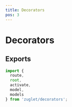 ```yaml
---
title: Decorators
pos: 3
---
```


# Decorators

## Exports

``` javascript
import {
  route,
  root,
  activate,
  model,
  models
} from 'zuglet/decorators';
```
